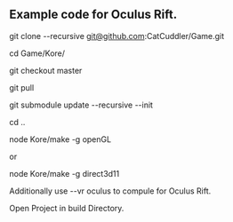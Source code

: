 ## Example code for Oculus Rift.

git clone --recursive git@github.com:CatCuddler/Game.git

cd Game/Kore/

git checkout master

git pull

git submodule update --recursive --init

cd ..

node Kore/make -g openGL

or

node Kore/make -g direct3d11

Additionally use --vr oculus to compule for Oculus Rift.

Open Project in build Directory.